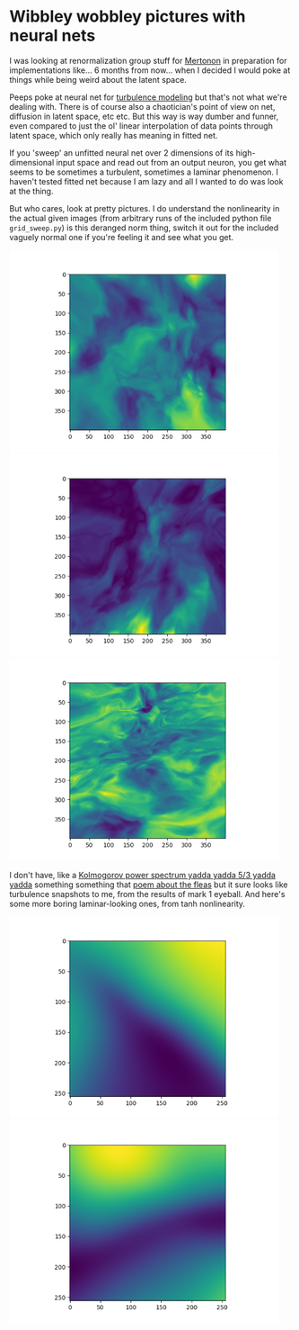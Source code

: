 Wibbley wobbley pictures with neural nets
===

I was looking at renormalization group stuff for [Mertonon](https://github.com/howonlee/mertonon) in preparation for implementations like... 6 months from now... when I decided I would poke at things while being weird about the latent space.

Peeps poke at neural net for [turbulence modeling](https://pubs.aip.org/aip/pof/article-abstract/34/2/025111/2847083/Attention-enhanced-neural-network-models-for?redirectedFrom=fulltext) but that's not what we're dealing with. There is of course also a chaotician's point of view on net, diffusion in latent space, etc etc. But this way is way dumber and funner, even compared to just the ol' linear interpolation of data points through latent space, which only really has meaning in fitted net.

If you 'sweep' an unfitted neural net over 2 dimensions of its high-dimensional input space and read out from an output neuron, you get what seems to be sometimes a turbulent, sometimes a laminar phenomenon. I haven't tested fitted net because I am lazy and all I wanted to do was look at the thing.

But who cares, look at pretty pictures. I do understand the nonlinearity in the actual given images (from arbitrary runs of the included python file `grid_sweep.py`) is this deranged norm thing, switch it out for the included vaguely normal one if you're feeling it and see what you get.

<img src="https://raw.githubusercontent.com/howonlee/nn-turbulence/master/fig1.png" width="480" height="360">
<img src="https://raw.githubusercontent.com/howonlee/nn-turbulence/master/fig2.png" width="480" height="360">
<img src="https://raw.githubusercontent.com/howonlee/nn-turbulence/master/fig3.png" width="480" height="360">

I don't have, like a [Kolmogorov power spectrum yadda yadda 5/3 yadda yadda](https://spie.org/samples/FG02.pdf) something something that [poem about the fleas](https://en.wikipedia.org/wiki/Siphonaptera_(poem)) but it sure looks like turbulence snapshots to me, from the results of mark 1 eyeball. And here's some more boring laminar-looking ones, from tanh nonlinearity.

<img src="https://raw.githubusercontent.com/howonlee/nn-turbulence/master/fig4.png" width="480" height="360">
<img src="https://raw.githubusercontent.com/howonlee/nn-turbulence/master/fig5.png" width="480" height="360">
